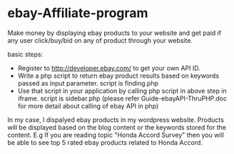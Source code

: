 ebay-Affiliate-program
======================
Make money by displaying ebay products to your website and get paid if any user click/buy/bid on any of product through your website.

basic steps: 
* Register to http://developer.ebay.com/ to get your own API ID. 
* Write a php script to return ebay product results based on keywords passed as input parameter. script is finding.php
* Use that script in your application by calling php script in above step in iframe. script is sidebar.php
(please refer Guide-ebayAPI-ThruPHP.doc for more detail about calling of ebay API in php)

In my case, I dispalyed ebay products in my wordpress website. Products will be displayed based on the blog content or the keywords stored for the content. E.g If you are reading topic "Honda Accord Survey" then you will be able to see top 5 rated ebay products related to Honda Accord.
